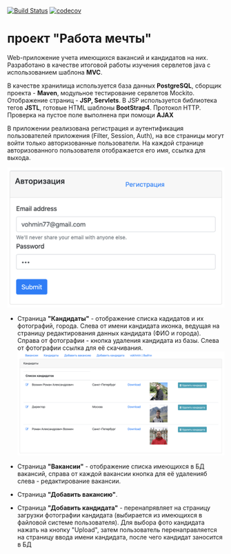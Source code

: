 [![Build Status](https://travis-ci.org/RVohmin/job4j_dreamjob.svg?branch=master)](https://travis-ci.org/RVohmin/job4j_dreamjob)
[![codecov](https://codecov.io/gh/RVohmin/job4j_dreamjob/branch/master/graph/badge.svg)](https://codecov.io/gh/RVohmin/job4j_dreamjob)

# проект "Работа мечты"

Web-приложение учета имеющихся вакансий и кандидатов на них.
Разработано в качестве итоговой работы изучения сервлетов java с использованием шаблона __MVC__.

В качестве хранилища используется база данных __PostgreSQL__, сборщик проекта - __Maven__, модульное тестирование сервлетов Mockito.
Отображение страниц - __JSP, Servlets__. В JSP используется библиотека тегов __JSTL__, готовые HTML шаблоны
__BootStrap4__. Протокол HTTP. Проверка на пустое поле выполнена при помощи __AJAX__

В приложении реализована регистрация и аутентификация пользователей приложения (Filter, Session, Auth), на все страницы могут войти только 
авторизованные пользователи. На каждой странице авторизованного пользователя отображается его имя, ссылка для выхода.

![Авторизация](screenshots/2020-08-10_08-51-00.png "Страница авторизации")

* Страница __"Кандидаты"__ - отображение списка кадидатов и их фотографий, города. Слева от имени кандидата иконка, ведущая на 
страницу редактирования данных кандидата (ФИО и города). Справа от фотографии - кнопка удаления кандидата из базы. Слева от 
фотографии ссылка для её скачивания.
![Страница кандидаты](screenshots/2020-08-10_09-03-50.png)
* Страница __"Вакансии"__ - отображение списка имеющихся в БД вакансий, справа от каждой вакансии кнопка для её удаленияб
слева - редактирование вакансии.

* Страница __"Добавить вакансию"__.

* Страница __"Добавить кандидата"__ - перенапрявляет на страницу загрузки фотографии кандидата (выбирается из имеющихся 
в файловой системе пользователя). Для выбора фото кандидата нажать на кнопку "Upload", затем
пользователь перенаправляется на страницу ввода имени кандидата, после чего кандидат заносится в БД

 


